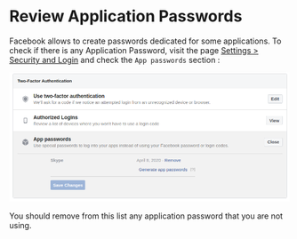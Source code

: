 # Review Application Passwords

Facebook allows to create passwords dedicated for some applications. To check if there is any Application Password, visit the page [Settings > Security and Login](https://www.facebook.com/settings?tab=security&section=per_app_passwords&view) and check the `App passwords` section :

![](../img/facebook2.png)

You should remove from this list any application password that you are not using.

